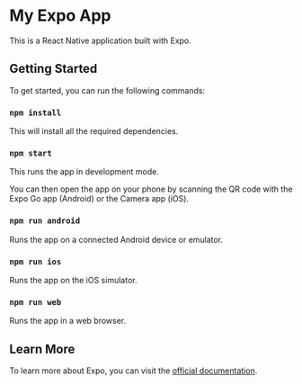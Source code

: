 # My Expo App

This is a React Native application built with Expo.

## Getting Started

To get started, you can run the following commands:

### `npm install`

This will install all the required dependencies.

### `npm start`

This runs the app in development mode.

You can then open the app on your phone by scanning the QR code with the Expo Go app (Android) or the Camera app (iOS).

### `npm run android`

Runs the app on a connected Android device or emulator.

### `npm run ios`

Runs the app on the iOS simulator.

### `npm run web`

Runs the app in a web browser.

## Learn More

To learn more about Expo, you can visit the [official documentation](https://docs.expo.dev/).
